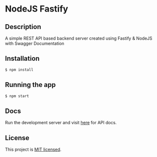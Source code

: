 # NodeJS Fastify

## Description

A simple REST API based backend server created using Fastify & NodeJS with Swagger Documentation

## Installation

```sh
$ npm install
```

## Running the app

```sh
$ npm start
```

## Docs

Run the development server and visit [here](https://localhost:5000/docs) for API docs.

## License

This project is [MIT licensed](LICENSE).
